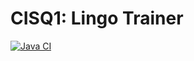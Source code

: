# CISQ1: Lingo Trainer

[![Java CI](https://github.com/rvdriest/cisq1-lingo/actions/workflows/build.yaml/badge.svg)](https://github.com/rvdriest/cisq1-lingo/actions/workflows/build.yaml)
